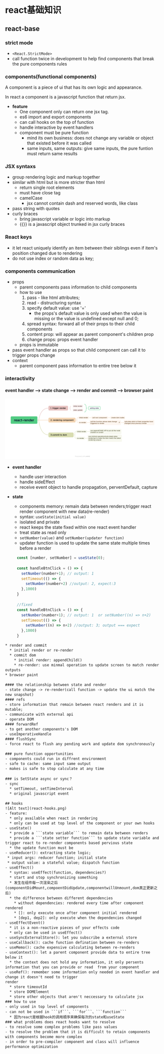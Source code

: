 # react基础知识
## react-base

### strict mode
- ```<React.StrictMode>```
- call function twice in development to help find components that break the pure components rules  

### components(functional components)
A component is a piece of ui that has its own logic and appearance.

In react a component is a javascript function that return jsx. 
- **feature**
  * One component only can return one jsx tag.
  * es6 import and export components
  * can call hooks on the top of function 
  * handle interactive by event handlers
  * component must be pure function
    * mind its own business: does not change any variable or object that existed before it was called
    * same inputs, same outputs: give same inputs, the pure funtion must return same results

### JSX syntaxs
  - group rendering logic and markup together
  - similar with html but is more stricter than html
    * return single root elements
    * must have close tag
    * camelCase
      * jsx cannot contain dash and reserved words, like class
  - pass string with quotes    
  - curly braces 
    * bring javascript variable or logic into markup
    * {{}} is a javascript object trunked in jsx curly braces

### React keys
  - it let react uniquely identify an item between their siblings even if item's position changed due to rendering
  - do not use index or random data as key;

### components communication
  - props
    * parent components pass information to child components
    * how to use
      1. pass - like html attributes; 
      2. read - distructuring syntax
      3. specify default value: use '='
          * the props's default value is only used when the value is missing or the value is undefined except null and 0;
      4. spread syntax: forward all of their props to their child components
      5. content prop: will appear as parent component's children prop
      6. change props: props event handler
    * props is immutable
  - pass event handler as props so that child component can call it to trigger props change
  - context
    * parent component pass information to entire tree below it 

### interactivity
  #### event handler --> state change --> render and commit --> browser paint
  ![Alt text](react-render.png)

  * **event handler**
    * handle user interaction
    * handle sideEffect
    * receive event object to handle propagation, perventDefault, capture
  * **state**
    * components memory: remain data between renders;trigger react render component with new data(re-render)
    * syntax: ```useState(initial value)```
    * isolated and private
    * react keeps the state fixed within one react event handler
    * treat state as read only
    * ```setNumber(value)``` and ```setNumber(updater function)```
    * updater function is used to update the same state multiple times before a render

    ```jsx
      const [number, setNumber] = useState(0);
      
      const handleBtnClick = () => {
        setNumber(number+1); // output: 1
        setTimeout(() => {
          setNumber(number+2) //output: 2, expect:3
        },1000)
      }

      //fixed
      const handleBtnClick = () => {
        setNumber(number+1); // output: 1  or setNumber((n) => n+2)
        setTimeout(() => {
          setNumber((n) => n+2) //output: 3; output === expect
        },1000)
      }
  ```
  * render and commit 
    * initial render or re-render
    * commit dom 
      * initial render: appendChild()
      * re-render: use minmal operation to update screen to match render outputs
  * browser paint

#### the relationship between state and render
  - state change -> re-render(call function -> update the ui match the new snapshot)   
#### refs
  - store information that remain between react renders and it is mutable;
  - communicate with external api
  - operate DOM  
#### forwardRef
  - to get another components's DOM
  - useImperativeHandle
#### flushSync  
  - force react to flush any pending work and update dom synchronously

### pure function opportunities
  - components could run in diffrent environment
  - safe to cache: same input same output
  - makes is safe to stop calculate at any time

### is SetState async or sync？
  - sync
    * setTimeout, setTimeInterval
    * original javascript event

## hooks
 ![Alt text](react-hooks.png) 
  - feature:
    * only available when react in rendering
    * only can be used at top level of the component or your own hooks
  - useState()
    * provide a ```state variable``` to remain data between renders
    * provide a ```state setter function``` to update state variable and trigger react to re-render components based pervious state
    * the update function must be 
  - useReducer(): extracting state logic;
   * input args: reducer function; initial state
   * output value: a stateful value; dispatch function  
  - useEffect()
    * syntax: useEffect(function, dependencies?)
    * start and stop synchronizing something
    * 发生在组件每一次渲染之后(componentDidMount,compoentDidUpdate,componentwillUnmount,dom真正更新之后)
    * the difference between different dependencies
      * without dependencies: rendered every time after component rendered
      * []: only execute once after component initial rendered
      * [dep1, dep2]: only execute when the dependencies changed
  - useEffectEvent()
    * it is a non-reactive pieces of your effects code
    * only can be used in useEffect()  
  - useSyncExternalStore(): let you subscribe a external store 
  - useCallback(): cache function defination between re-renders
  - useMemo(): cache expensive calculating between re-renders
  - useContext(): let a parent component provide data to entire tree below it
    * the context does not hold any information, it only persents information that you can provide or read  from your component
  - useRef(): remember some information only needed in event handler and change it doesn't need to trigger 
  render
    * store timeoutId
    * store DOMElement
    * store other objects that aren't neccessary to calculate jsx
### how to use
  - only used in top level of components
  - can not be used in ```if```、```for```、```function```
    * 因为react是根据hook的调用顺序来确保每次的state和useState
### what problems does react hooks want to resolve
  - to resolve some complex problems like pass values
  - to resolve the problem that it is difficult to retain components with components become more complex
  - in order to pre-compiler component and class will influence performance optimization